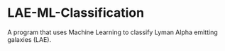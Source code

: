 # LAE-ML-Classification
A program that uses Machine Learning to classify Lyman Alpha emitting galaxies (LAE).
